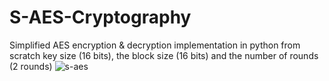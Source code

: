 # S-AES-Cryptography
Simplified AES encryption &amp; decryption implementation in python from scratch
key size (16 bits), the block size (16 bits) and the number of rounds (2 rounds)
![s-aes](https://github.com/YehiaOnGit/S-AES-Cryptography/assets/93736300/93650dbb-5014-490b-bc6d-e5cf3f2a8a1f)
